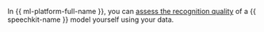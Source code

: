 In {{ ml-platform-full-name }}, you can [assess the recognition quality](../../datasphere/tutorials/estimate-quality.md) of a {{ speechkit-name }} model yourself using your data.